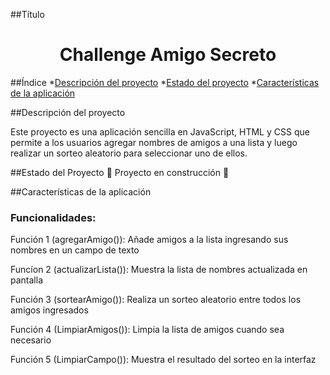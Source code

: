 ##Título
<h1 align="center"> Challenge Amigo Secreto </h1>

##Índice
*[Descripción del proyecto](#descripción-del-proyecto)
*[Estado del proyecto](#Estado-del-proyecto)
*[Características de la aplicación](#Características-de-la-aplicación)

##Descripción del proyecto
<p>Este proyecto es una aplicación sencilla en JavaScript, HTML y CSS que permite a los usuarios agregar nombres de amigos a una lista y luego realizar un sorteo aleatorio para seleccionar uno de ellos.</p>

##Estado del Proyecto
:construction: Proyecto en construcción :construction:

##Características de la aplicación
<h3>Funcionalidades: </h3>
<p>Función 1 (agregarAmigo()): Añade amigos a la lista ingresando sus nombres en un campo de texto</p>
<p>Funcíon 2 (actualizarLista()): Muestra la lista de nombres actualizada en pantalla</p>
<p>Función 3 (sortearAmigo()): Realiza un sorteo aleatorio entre todos los amigos ingresados</p>
<p>Función 4 (LimpiarAmigos()): Limpia la lista de amigos cuando sea necesario</p>
<p>Función 5 (LimpiarCampo()): Muestra el resultado del sorteo en la interfaz</p>



